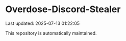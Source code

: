 # Overdose-Discord-Stealer

Last updated: 2025-07-13 01:22:05

This repository is automatically maintained.
